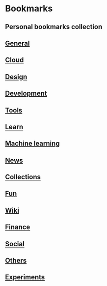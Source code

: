 # Bookmarks
Personal bookmarks collection
--
## [General](categories/General) 
## [Cloud](categories/Cloud) 
## [Design](categories/Design)
## [Development](categories/Development) 
## [Tools](categories/Tools)
## [Learn](categories/Learn) 
## [Machine learning](Machine%20Learning.md) 
## [News](categories/News) 
## [Collections](categories/Collections) 
## [Fun](categories/Fun)
## [Wiki](categories/Wiki) 
## [Finance](categories/Finance)
## [Social](categories/Social) 
## [Others](Others.md) 
## [Experiments](categories/Experiments)
